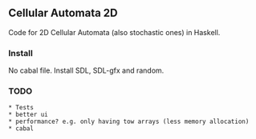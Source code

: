 ## Cellular Automata 2D

Code for 2D Cellular Automata (also stochastic ones) in Haskell.

### Install
No cabal file.
Install SDL, SDL-gfx and random.

### TODO
    * Tests
    * better ui
    * performance? e.g. only having tow arrays (less memory allocation)
    * cabal

